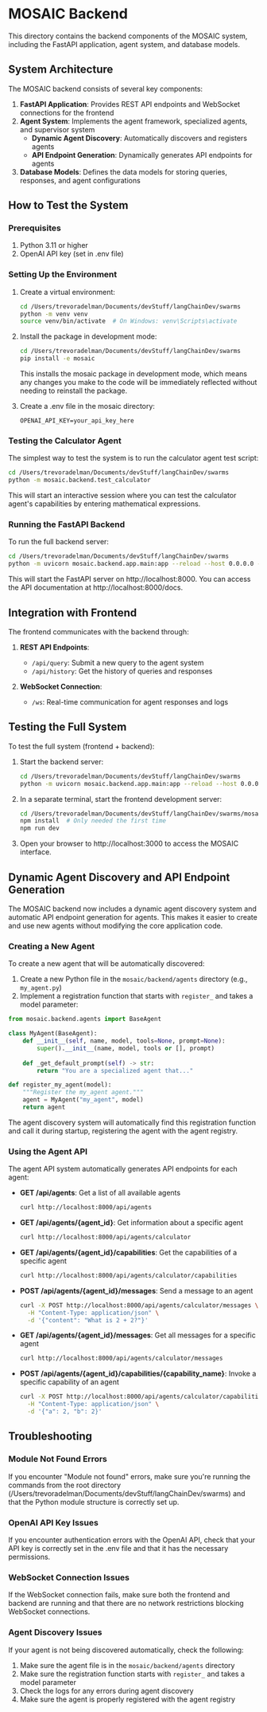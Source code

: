 # MOSAIC Backend

This directory contains the backend components of the MOSAIC system, including the FastAPI application, agent system, and database models.

## System Architecture

The MOSAIC backend consists of several key components:

1. **FastAPI Application**: Provides REST API endpoints and WebSocket connections for the frontend
2. **Agent System**: Implements the agent framework, specialized agents, and supervisor system
   - **Dynamic Agent Discovery**: Automatically discovers and registers agents
   - **API Endpoint Generation**: Dynamically generates API endpoints for agents
3. **Database Models**: Defines the data models for storing queries, responses, and agent configurations

## How to Test the System

### Prerequisites

1. Python 3.11 or higher
2. OpenAI API key (set in .env file)

### Setting Up the Environment

1. Create a virtual environment:
   ```bash
   cd /Users/trevoradelman/Documents/devStuff/langChainDev/swarms
   python -m venv venv
   source venv/bin/activate  # On Windows: venv\Scripts\activate
   ```

2. Install the package in development mode:
   ```bash
   cd /Users/trevoradelman/Documents/devStuff/langChainDev/swarms
   pip install -e mosaic
   ```

   This installs the mosaic package in development mode, which means any changes you make to the code will be immediately reflected without needing to reinstall the package.

3. Create a .env file in the mosaic directory:
   ```
   OPENAI_API_KEY=your_api_key_here
   ```

### Testing the Calculator Agent

The simplest way to test the system is to run the calculator agent test script:

```bash
cd /Users/trevoradelman/Documents/devStuff/langChainDev/swarms
python -m mosaic.backend.test_calculator
```

This will start an interactive session where you can test the calculator agent's capabilities by entering mathematical expressions.

### Running the FastAPI Backend

To run the full backend server:

```bash
cd /Users/trevoradelman/Documents/devStuff/langChainDev/swarms
python -m uvicorn mosaic.backend.app.main:app --reload --host 0.0.0.0 --port 8000
```

This will start the FastAPI server on http://localhost:8000. You can access the API documentation at http://localhost:8000/docs.

## Integration with Frontend

The frontend communicates with the backend through:

1. **REST API Endpoints**:
   - `/api/query`: Submit a new query to the agent system
   - `/api/history`: Get the history of queries and responses

2. **WebSocket Connection**:
   - `/ws`: Real-time communication for agent responses and logs

## Testing the Full System

To test the full system (frontend + backend):

1. Start the backend server:
   ```bash
   cd /Users/trevoradelman/Documents/devStuff/langChainDev/swarms
   python -m uvicorn mosaic.backend.app.main:app --reload --host 0.0.0.0 --port 8000
   ```

2. In a separate terminal, start the frontend development server:
   ```bash
   cd /Users/trevoradelman/Documents/devStuff/langChainDev/swarms/mosaic/frontend
   npm install  # Only needed the first time
   npm run dev
   ```

3. Open your browser to http://localhost:3000 to access the MOSAIC interface.

## Dynamic Agent Discovery and API Endpoint Generation

The MOSAIC backend now includes a dynamic agent discovery system and automatic API endpoint generation for agents. This makes it easier to create and use new agents without modifying the core application code.

### Creating a New Agent

To create a new agent that will be automatically discovered:

1. Create a new Python file in the `mosaic/backend/agents` directory (e.g., `my_agent.py`)
2. Implement a registration function that starts with `register_` and takes a model parameter:

```python
from mosaic.backend.agents import BaseAgent

class MyAgent(BaseAgent):
    def __init__(self, name, model, tools=None, prompt=None):
        super().__init__(name, model, tools or [], prompt)
    
    def _get_default_prompt(self) -> str:
        return "You are a specialized agent that..."

def register_my_agent(model):
    """Register the my_agent agent."""
    agent = MyAgent("my_agent", model)
    return agent
```

The agent discovery system will automatically find this registration function and call it during startup, registering the agent with the agent registry.

### Using the Agent API

The agent API system automatically generates API endpoints for each agent:

- **GET /api/agents**: Get a list of all available agents
  ```bash
  curl http://localhost:8000/api/agents
  ```

- **GET /api/agents/{agent_id}**: Get information about a specific agent
  ```bash
  curl http://localhost:8000/api/agents/calculator
  ```

- **GET /api/agents/{agent_id}/capabilities**: Get the capabilities of a specific agent
  ```bash
  curl http://localhost:8000/api/agents/calculator/capabilities
  ```

- **POST /api/agents/{agent_id}/messages**: Send a message to an agent
  ```bash
  curl -X POST http://localhost:8000/api/agents/calculator/messages \
    -H "Content-Type: application/json" \
    -d '{"content": "What is 2 + 2?"}'
  ```

- **GET /api/agents/{agent_id}/messages**: Get all messages for a specific agent
  ```bash
  curl http://localhost:8000/api/agents/calculator/messages
  ```

- **POST /api/agents/{agent_id}/capabilities/{capability_name}**: Invoke a specific capability of an agent
  ```bash
  curl -X POST http://localhost:8000/api/agents/calculator/capabilities/add \
    -H "Content-Type: application/json" \
    -d '{"a": 2, "b": 2}'
  ```

## Troubleshooting

### Module Not Found Errors

If you encounter "Module not found" errors, make sure you're running the commands from the root directory (/Users/trevoradelman/Documents/devStuff/langChainDev/swarms) and that the Python module structure is correctly set up.

### OpenAI API Key Issues

If you encounter authentication errors with the OpenAI API, check that your API key is correctly set in the .env file and that it has the necessary permissions.

### WebSocket Connection Issues

If the WebSocket connection fails, make sure both the frontend and backend are running and that there are no network restrictions blocking WebSocket connections.

### Agent Discovery Issues

If your agent is not being discovered automatically, check the following:

1. Make sure the agent file is in the `mosaic/backend/agents` directory
2. Make sure the registration function starts with `register_` and takes a model parameter
3. Check the logs for any errors during agent discovery
4. Make sure the agent is properly registered with the agent registry
